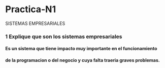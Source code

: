 # Practica-N1
SISTEMAS EMPRESARIALES
###  1 Explique que son los sistemas empresariales
#### Es un sistema que tiene impacto  muy importante en el funcionamiento
#### de la programacion o del negocio y cuya falta traeria graves problemas.
